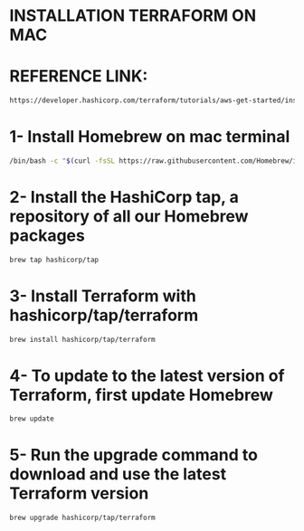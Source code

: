 # INSTALLATION TERRAFORM ON MAC

# REFERENCE LINK: 

```bash
https://developer.hashicorp.com/terraform/tutorials/aws-get-started/install-cli
```

# 1- Install Homebrew on mac terminal    

```bash
/bin/bash -c "$(curl -fsSL https://raw.githubusercontent.com/Homebrew/install/HEAD/install.sh)"
```

# 2- Install the HashiCorp tap, a repository of all our Homebrew packages     

```bash
brew tap hashicorp/tap
```

# 3- Install Terraform with hashicorp/tap/terraform

```bash
brew install hashicorp/tap/terraform
```

# 4- To update to the latest version of Terraform, first update Homebrew

```bash
brew update
```

# 5- Run the upgrade command to download and use the latest Terraform version

```bash
brew upgrade hashicorp/tap/terraform
```
